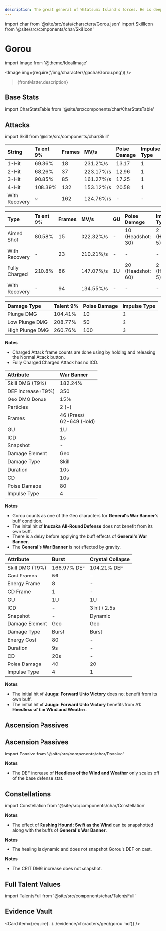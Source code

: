```yaml
---
description: The great general of Watatsumi Island's forces. He is deeply trusted by his subordinates.
---
```


import char from '@site/src/data/characters/Gorou.json'
import SkillIcon from '@site/src/components/char/SkillIcon'

# Gorou

import Image from '@theme/IdealImage'

<Image img={require('/img/characters/gacha/Gorou.png')} />
<blockquote>{frontMatter.description}</blockquote>

## Base Stats

import CharStatsTable from '@site/src/components/char/CharStatsTable'

<CharStatsTable char={char} />

## Attacks

import Skill from '@site/src/components/char/Skill'

<Tabs>
<TabItem value='na' label='Normal Attacks'>
<SkillIcon char={char} skill='na' />
<div class='talent-columns'>
<Skill char={char} skill='na' sectionFilter='Normal Attack' />

| String        | Talent 9% | Frames | MV/s      | Poise Damage | Impulse Type |
| :------------ | :-------- | :----- | :-------- | :----------- | :----------- |
| 1-Hit         | 69.36%    | 18     | 231.2%/s  | 13.17        | 1            |
| 2-Hit         | 68.26%    | 37     | 223.17%/s | 12.96        | 1            |
| 3-Hit         | 90.85%    | 85     | 161.27%/s | 17.25        | 1            |
| 4-Hit         | 108.39%   | 132    | 153.12%/s | 20.58        | 1            |
| With Recovery | ~         | 162    | 124.76%/s | -            | -            |

</div>
<div class='talent-columns'>
<Skill char={char} skill='na' sectionFilter='Charged Attack' />

| Type          | Talent 9% | Frames | MV/s      | GU  | Poise Damage        | Impulse Type      |
| :------------ | :-------- | :----- | :-------- | :-- | :------------------ | :---------------- |
| Aimed Shot    | 80.58%    | 15     | 322.32%/s | -   | 10 \(Headshot: 30\) | 2 \(Headshot: 5\) |
| With Recovery | -         | 23     | 210.21%/s | -   | -                   | -                 |
| Fully Charged | 210.8%    | 86     | 147.07%/s | 1U  | 20 \(Headshot: 60\) | 2 \(Headshot: 5\) |
| With Recovery | -         | 94     | 134.55%/s | -   | -                   | -                 |

</div>
<div class='talent-columns'>
<Skill char={char} skill='na' sectionFilter='Plunging Attack' />

| Damage Type     | Talent 9% | Poise Damage | Impulse Type |
| :-------------- | :-------- | :----------- | :----------- |
| Plunge DMG      | 104.41%   | 10           | 2            |
| Low Plunge DMG  | 208.77%   | 50           | 2            |
| High Plunge DMG | 260.76%   | 100          | 3            |

</div>

**Notes**

* Charged Attack frame counts are done using by holding and releasing the Normal Attack button.
* Fully Charged Charged Attack has no ICD.

</TabItem>

<TabItem value='e' label='Skill'>
<SkillIcon char={char} skill='e' />
<div class='talent-columns'>
<Skill char={char} skill='e' />

| Attribute            | War Banner                        |
| :------------------- | :-------------------------------- |
| Skill DMG \(T9%\)    | 182.24%                           |
| DEF Increase \(T9%\) | 350                               |
| Geo DMG Bonus        | 15%                               |
| Particles            | 2 \(-\)                           |
| Frames               | 46 \(Press\)<br />62-649 \(Hold\) |
| GU                   | 1U                                |
| ICD                  | 1s                                |
| Snapshot             | -                                 |
| Damage Element       | Geo                               |
| Damage Type          | Skill                             |
| Duration             | 10s                               |
| CD                   | 10s                               |
| Poise Damage         | 80                                |
| Impulse Type         | 4                                 |

</div>

**Notes**

* Gorou counts as one of the Geo characters for **General's War Banner**'s buff condition.
* The inital hit of **Inuzaka All-Round Defense** does not benefit from its own buff.
* There is a delay before applying the buff effects of **General's War Banner**.
* The **General's War Banner** is not affected by gravity.

</TabItem>

<TabItem value='q' label='Burst'>
<SkillIcon char={char} skill='q' />
<div class='talent-columns'>
<Skill char={char} skill='q'/>

| Attribute         | Burst       | Crystal Collapse |
| :---------------- | :---------- | :--------------- |
| Skill DMG \(T9%\) | 166.97% DEF | 104.21% DEF      |
| Cast Frames       | 56          | -                |
| Energy Frame      | 8           | -                |
| CD Frame          | 1           | -                |
| GU                | 1U          | 1U               |
| ICD               | -           | 3 hit / 2.5s     |
| Snapshot          | -           | Dynamic          |
| Damage Element    | Geo         | Geo              |
| Damage Type       | Burst       | Burst            |
| Energy Cost       | 80          | -                |
| Duration          | 9s          | -                |
| CD                | 20s         | -                |
| Poise Damage      | 40          | 20               |
| Impulse Type      | 4           | 1                |

</div>

**Notes**

* The initial hit of **Juuga: Forward Unto Victory** does not benefit from its own buff.
* The initial hit of **Juuga: Forward Unto Victory** benefits from A1: **Heedless of the Wind and Weather**.

</TabItem>
</Tabs>

## Ascension Passives

## Ascension Passives

import Passive from '@site/src/components/char/Passive'

<Tabs>
<TabItem value='passive' label='Passive'>
<Passive char={char} passive={2} />
</TabItem>

<TabItem value='a1' label='Ascension 1'>
<Passive char={char} passive={0} />

**Notes**

* The DEF increase of **Heedless of the Wind and Weather** only scales off of the base defense stat.

</TabItem>

<TabItem value="a4" label="Ascension 4">
<Passive char={char} passive={1} />
</TabItem>
</Tabs>

## Constellations

import Constellation from '@site/src/components/char/Constellation'

<Tabs>
<TabItem value='c1' label='C1'>
<Constellation char={char} constellation={1} />

**Notes**

* The effect of **Rushing Hound: Swift as the Wind** can be snapshotted along with the buffs of **General's War Banner**.

</TabItem>

<TabItem value="c2" label="C2">
<Constellation char={char} constellation={2} />
</TabItem>

<TabItem value='c3' label='C3'>
<Constellation char={char} constellation={3} />
</TabItem>

<TabItem value='c4' label='C4'>
<Constellation char={char} constellation={4} />

**Notes**

* The healing is dynamic and does not snapshot Gorou's DEF on cast.

</TabItem>

<TabItem value='c5' label='C5'>
<Constellation char={char} constellation={5} />
</TabItem>

<TabItem value='c6' label='C6'>
<Constellation char={char} constellation={6} />

**Notes**

* The CRIT DMG increase does not snapshot.

</TabItem>
</Tabs>

## Full Talent Values

import TalentsFull from '@site/src/components/char/TalentsFull'

<TalentsFull char={char}/>

## Evidence Vault

<Card item={require('../../evidence/characters/geo/gorou.md')} />

